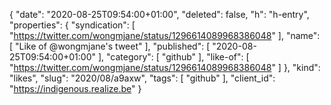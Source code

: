 {
  "date": "2020-08-25T09:54:00+01:00",
  "deleted": false,
  "h": "h-entry",
  "properties": {
    "syndication": [
      "https://twitter.com/wongmjane/status/1296614089968386048"
    ],
    "name": [
      "Like of @wongmjane's tweet"
    ],
    "published": [
      "2020-08-25T09:54:00+01:00"
    ],
    "category": [
      "github"
    ],
    "like-of": [
      "https://twitter.com/wongmjane/status/1296614089968386048"
    ]
  },
  "kind": "likes",
  "slug": "2020/08/a9axw",
  "tags": [
    "github"
  ],
  "client_id": "https://indigenous.realize.be"
}
